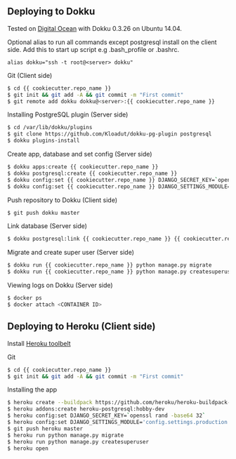 ## Deploying to Dokku
Tested on [Digital Ocean](https://digitalocean.com) with Dokku 0.3.26 on Ubuntu 14.04.  

Optional alias to run all commands except postgresql install on the client side.
Add this to start up script e.g .bash_profile or .bashrc.
```
alias dokku="ssh -t root@<server> dokku"
```

Git (Client side)
```sh
$ cd {{ cookiecutter.repo_name }}
$ git init && git add -A && git commit -m "First commit"
$ git remote add dokku dokku@<server>:{{ cookiecutter.repo_name }}
```

Installing PostgreSQL plugin (Server side)
```sh
$ cd /var/lib/dokku/plugins
$ git clone https://github.com/Kloadut/dokku-pg-plugin postgresql
$ dokku plugins-install
```

Create app, database and set config (Server side)
```sh
$ dokku apps:create {{ cookiecutter.repo_name }}
$ dokku postgresql:create {{ cookiecutter.repo_name }}
$ dokku config:set {{ cookiecutter.repo_name }} DJANGO_SECRET_KEY=`openssl rand -base64 32`
$ dokku config:set {{ cookiecutter.repo_name }} DJANGO_SETTINGS_MODULE='config.settings.production'
```

Push repository to Dokku (Client side)
```sh
$ git push dokku master
```

Link database (Server side)
```sh
$ dokku postgresql:link {{ cookiecutter.repo_name }} {{ cookiecutter.repo_name }}
```

Migrate and create super user (Server side)
```sh
$ dokku run {{ cookiecutter.repo_name }} python manage.py migrate
$ dokku run {{ cookiecutter.repo_name }} python manage.py createsuperuser
```

Viewing logs on Dokku (Server side)
```sh
$ docker ps
$ docker attach <CONTAINER ID>
```


## Deploying to Heroku (Client side)
Install [Heroku toolbelt](https://toolbelt.heroku.com/)

Git
```sh
$ cd {{ cookiecutter.repo_name }}
$ git init && git add -A && git commit -m "First commit"
```

Installing the app
```sh
$ heroku create --buildpack https://github.com/heroku/heroku-buildpack-python --region eu {{ cookiecutter.repo_name }}
$ heroku addons:create heroku-postgresql:hobby-dev
$ heroku config:set DJANGO_SECRET_KEY=`openssl rand -base64 32`
$ heroku config:set DJANGO_SETTINGS_MODULE='config.settings.production'
$ git push heroku master
$ heroku run python manage.py migrate
$ heroku run python manage.py createsuperuser
$ heroku open
```
